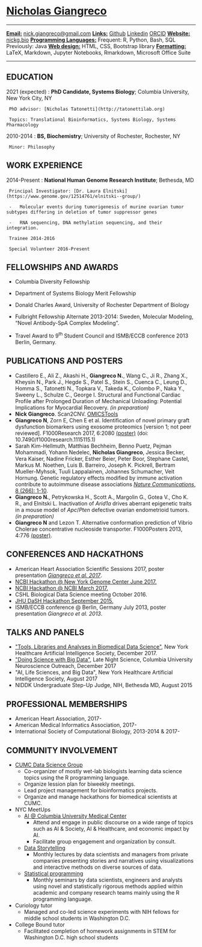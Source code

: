 <!--  

Great resource https://blog.chmd.fr/editing-a-cv-in-markdown-with-pandoc.html 

The CSS is attributable to the above blog post

This is another great post influencing this document https://mszep.github.io/pandoc_resume/

see github repo for licensing information
-->

[Nicholas Giangreco](http://systemsbiology.columbia.edu/people/nicholas-giangreco)
==========


----------------------------------    --------------------------------------------------
<u>**Email:**</u>                                               nick.giangreco@gmail.com
<u>**Links:**</u>                              [Github](http://github.com/ngiangre) [Linkedin](http://www.linkedin.com/in/nickgiangreco/) [ORCID](https://orcid.org/0000-0001-8138-4947)
<u>**Website:**</u>                                        [nickg.bio](http://nickg.bio)
<u>**Programming Languages:**</u>              Frequent: R, Python, Bash, SQL 
                                                                        Previously: Java
<u>**Web design:**</u>                       HTML, CSS, Bootstrap library
<u>**Formatting:**</u>                       LaTeX, Markdown, Jupyter Notebooks, Rmarkdown, Microsoft Office Suite
----------------------------------     ------------------------------------------------- 


EDUCATION
----------


2021 (expected)
:    **PhD Candidate, Systems Biology**; Columbia University, New York City, NY

     PhD advisor: [Nicholas Tatonetti](http://tatonettilab.org)

     Topics: Translational Bioinformatics, Systems Biology, Systems Pharmacology

2010-2014
:    **BS, Biochemistry**; University of Rochester, Rochester, NY

     Minor: Philosophy

WORK EXPERIENCE
----------

2014-Present
:    **National Human Genome Research Institute**; Bethesda, MD

     Principal Investigator: [Dr. Laura Elnitski](https://www.genome.gov/12514761/elnitski--group/)

     -   Molecular events during tumorigenesis of murine ovarian tumor subtypes differing in deletion of tumor suppressor genes

     -   RNA sequencing, DNA methylation sequencing, and their integration.
     
     Trainee 2014-2016
     
     Special Volunteer 2016-Present

FELLOWSHIPS AND AWARDS
----------

-   Columbia Diversity Fellowship

-   Department of Systems Biology Merit Fellowship

-   Donald Charles Award, University of Rochester Department of Biology

-   Fulbright Fellowship Alternate 2013-2014: Sweden, Molecular Modeling, “Novel Antibody-SpA Complex Modeling”.

-   Travel Award to 9<sup>th</sup> Student Council and ISMB/ECCB conference 2013 Berlin, Germany.

PUBLICATIONS AND POSTERS
----------

- Castillero E., Ali Z., Akashi H., **Giangreco N.**, Wang C., Ji R., Zhang X., Kheysin N., Park J., Hegde S., Patel S., Stein S., Cuenca C., Leung D., Homma S., Tatonetti N., Topkara V., Takeda K., Colombo P., Naka Y., Sweeny L., Schulze C., George I. Structural and Functional Cardiac Profile after Prolonged Duration of Mechanical Unloading: Potential Implications for Myocardial Recovery. *(in preparation)* 
- **Nick Giangreco**. Scan2CNV. [OMICSTools](https://omictools.com/scan2cnv-tool)
- **Giangreco N**, Zorn E, Chen E et al. Identification of novel primary graft dysfunction biomarkers using exosome proteomics [version 1; not peer reviewed]. F1000Research 2017, 6:2080 [(poster)](https://f1000research.com/posters/6-2080) (doi: 10.7490/f1000research.1115115.1)
- Sarah Kim-Hellmuth, Matthias Bechheim, Benno Puetz, Pejman Mohammadi, Yohann Nedelec, **Nicholas Giangreco**, Jessica Becker, Vera Kaiser, Nadine Fricker, Esther Beier, Peter Boor, Stephane Castel, Markus M. Noethen, Luis B. Barreiro, Joseph K. Pickrell, Bertram Mueller-Myhsok, Tuuli Lappalainen, Johannes Schumacher, Veit Hornung. Genetic regulatory effects modified by immune activation contribute to autoimmune disease associations [*Nature Communications*, 8 (266): 1-10](https://www.nature.com/articles/s41467-017-00366-1). 
-	**Giangreco N.**, Petrykowska H., Scott A., Margolin G., Gotea V., Cho K. R., and Elnitski L. Inactivation of _Arid1a_ drives aberrant epigenetic traits in a mouse model of _Apc_/_Pten_ defective ovarian endometrioid tumors. *(in preparation)*
- **Giangreco N** and Lezon T. Alternative conformation prediction of Vibrio Cholerae concentrative nucleoside transporter. F1000Posters 2013, 4:776 [(poster)](https://f1000research.com/posters/1093921). 

CONFERENCES AND HACKATHONS
----------

-  American Heart Association Scientific Sessions 2017, poster presentation [*Giangreco et al. 2017*](https://f1000research.com/posters/6-2080). 
-  [NCBI Hackathon @ New York Genome Center June 2017.](https://github.com/NCBI-Hackathons/Proteomic_Correlation_Shiny)-	[NCBI Hackathon @ NCBI March 2017.](https://github.com/NCBI-Hackathons/Scan2CNV)-	CSHL Biological Data Science meeting October 2016.-	[JHU DaSH Hackathon September 2015.](https://github.com/NCBI-Hackathons/DASH_cell_type)-	ISMB/ECCB conference @ Berlin, Germany July 2013, poster presentation *Giangreco et al. 2013*.

TALKS AND PANELS
------------------------

- ["Tools, Libraries and Analyses in Biomedical Data Science"](http://nickg.bio/_posts/20171220_NYHAIS_talk.pdf), New York Healthcare Artificial Intelligence Society, December 2017.
- ["Doing Science with Big Data"](http://nickg.bio/_posts/20171205_LateNightScience_Talk.pdf), Late Night Science, Columbia University Neuroscience Outreach, December 2017
- "AI, Life Sciences, and Big Data", New York Healthcare Artificial Intelligence Society, August 2017
- NIDDK Undergraduate Step-Up Judge, NIH, Bethesda MD, August 2015

PROFESSIONAL MEMBERSHIPS
----------

- American Heart Association, 2017-
- American Medical Informatics Association, 2017-
- International Society of Computational Biology, 2013-2014 & 2017-

COMMUNITY INVOLVEMENT
----------

- [CUMC Data Science Group](https://github.com/ngiangre/CUMC_Data_Science_Group)
    + Co-organizer of mostly wet-lab biologists learning data science topics using the R programming language.
    + Organize lession plan for biweekly meetings.
    + Lead project management for bioinformatics projects.
    + Organize and manage hackathons for biomedical scientists at CUMC.
- NYC MeetUps
    + [AI @ Columbia University Medical Center](https://www.meetup.com/AI-at-CUMC/)
        + Attend and engage in public discourse on a wide range of topics such as AI & Society, AI & Healthcare, and economic impact by AI. 
        + Facilitate group engagement and organization by consult.
    + [Data Storytelling](https://www.meetup.com/Data-Storytelling-NYC/)
        + Monthly lectures by data scientists and managers from private companies presenting stories and narratives using visualizations and interactive methods on diverse sources of data.
    + [Statistical programming](https://www.meetup.com/nyhackr/)
        + Monthly seminars by data scientists, engineers and analysts using novel and statistically rigorous methods applied within academic and company research teams mainly using the R programming language. 
- Curiology tutor
    + Managed and co-led science experiments with NIH fellows for middle school students in Washington D.C. 
- College Bound tutor
    + Facilitated completion of homework assignments in STEM for Washington D.C. high school students

